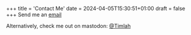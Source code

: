 +++
title = 'Contact Me'
date = 2024-04-05T15:30:51+01:00
draft = false
+++
Send me an [email](timlah@timlah.com)

Alternatively, check me out on mastodon: [@Timlah](https://mastodon.gamedev.place/@Timlah)